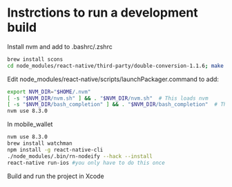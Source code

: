 # Instrctions to run a development build

Install nvm and add to .bashrc/.zshrc

```sh
brew install scons
cd node_modules/react-native/third-party/double-conversion-1.1.6; make
```

Edit node_modules/react-native/scripts/launchPackager.command to add:

```sh
export NVM_DIR="$HOME/.nvm"
[ -s "$NVM_DIR/nvm.sh" ] && . "$NVM_DIR/nvm.sh"  # This loads nvm
[ -s "$NVM_DIR/bash_completion" ] && . "$NVM_DIR/bash_completion"  # This loads nvm bash_completion
nvm use 8.3.0
```

In mobile_wallet
```sh
nvm use 8.3.0
brew install watchman
npm install -g react-native-cli
./node_modules/.bin/rn-nodeify --hack --install
react-native run-ios #you only have to do this once
```

Build and run the project in Xcode
